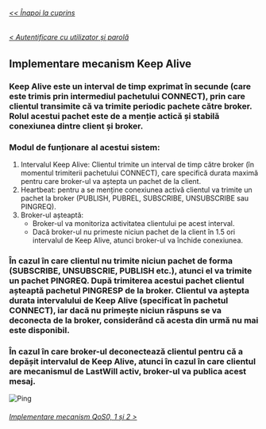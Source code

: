 ###### [<< Înapoi la cuprins](../Cuprins.md)
###### [< Autentificare cu utilizator și parolă](06.%20Autentificare%20cu%20utilizator%20și%20parolă.md)
## Implementare mecanism Keep Alive
### Keep Alive este un interval de timp exprimat în secunde (care este trimis prin intermediul pachetului CONNECT), prin care clientul transimite că va trimite periodic pachete către broker. Rolul acestui pachet este de a menție actică și stabilă conexiunea dintre client și broker.
### Modul de funționare al acestui sistem:
1. Intervalul Keep Alive: Clientul trimite un interval de timp către broker (în momentul trimiterii pachetului CONNECT), care specifică durata maximă pentru care broker-ul va aștepta un pachet de la client.
2. Heartbeat: pentru a se menține conexiunea activă clientul va trimite un pachet la broker (PUBLISH, PUBREL, SUBSCRIBE, UNSUBSCRIBE sau PINGREQ).
3. Broker-ul așteaptă:
    - Broker-ul va monitoriza activitatea clientului pe acest interval.
    - Dacă broker-ul nu primeste niciun pachet de la client în 1.5 ori intervalul de Keep Alive, atunci broker-ul va închide conexiunea.
### În cazul în care clientul nu trimite niciun pachet de forma (SUBSCRIBE, UNSUBSCRIE, PUBLISH etc.), atunci el va trimite un pachet PINGREQ. După trimiterea acestui pachet clientul așteaptă pachetul PINGRESP de la broker. Clientul va aștepta durata intervalului de Keep Alive (specificat în pachetul CONNECT), iar dacă nu primește niciun răspuns se va deconecta de la broker, considerând că acesta din urmă nu mai este disponibil.
### În cazul în care broker-ul deconectează clientul pentru că a depășit intervalul de Keep Alive, atunci în cazul în care clientul are mecanismul de LastWill activ, broker-ul va publica acest mesaj.
![Ping](../Img/Ping.png)

###### [Implementare mecanism QoS0, 1 și 2 >](08.%20Implementare%20mecanism%20QoS0,%201%20și%202.md)
